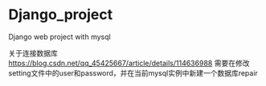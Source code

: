 # Django_project
Django web project with mysql

关于连接数据库
https://blog.csdn.net/qq_45425667/article/details/114636988
需要在修改setting文件中的user和password，并在当前mysql实例中新建一个数据库repair
